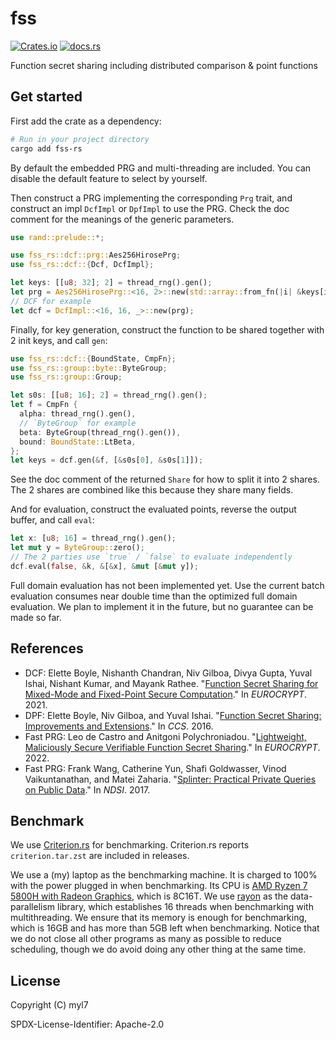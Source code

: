 # fss

[![Crates.io](https://img.shields.io/crates/d/fss-rs)](https://crates.io/crates/fss-rs)
[![docs.rs](https://img.shields.io/docsrs/fss-rs)](https://docs.rs/fss-rs)

Function secret sharing including distributed comparison & point functions

## Get started

First add the crate as a dependency:

```bash
# Run in your project directory
cargo add fss-rs
```

By default the embedded PRG and multi-threading are included.
You can disable the default feature to select by yourself.

Then construct a PRG implementing the corresponding `Prg` trait, and construct an impl `DcfImpl` or `DpfImpl` to use the PRG.
Check the doc comment for the meanings of the generic parameters.

```rust
use rand::prelude::*;

use fss_rs::dcf::prg::Aes256HirosePrg;
use fss_rs::dcf::{Dcf, DcfImpl};

let keys: [[u8; 32]; 2] = thread_rng().gen();
let prg = Aes256HirosePrg::<16, 2>::new(std::array::from_fn(|i| &keys[i]));
// DCF for example
let dcf = DcfImpl::<16, 16, _>::new(prg);
```

Finally, for key generation, construct the function to be shared together with 2 init keys, and call `gen`:

```rust
use fss_rs::dcf::{BoundState, CmpFn};
use fss_rs::group::byte::ByteGroup;
use fss_rs::group::Group;

let s0s: [[u8; 16]; 2] = thread_rng().gen();
let f = CmpFn {
  alpha: thread_rng().gen(),
  // `ByteGroup` for example
  beta: ByteGroup(thread_rng().gen()),
  bound: BoundState::LtBeta,
};
let keys = dcf.gen(&f, [&s0s[0], &s0s[1]]);
```

See the doc comment of the returned `Share` for how to split it into 2 shares.
The 2 shares are combined like this because they share many fields.

And for evaluation, construct the evaluated points, reverse the output buffer, and call `eval`:

```rust
let x: [u8; 16] = thread_rng().gen();
let mut y = ByteGroup::zero();
// The 2 parties use `true` / `false` to evaluate independently
dcf.eval(false, &k, &[&x], &mut [&mut y]);
```

Full domain evaluation has not been implemented yet.
Use the current batch evaluation consumes near double time than the optimized full domain evaluation.
We plan to implement it in the future, but no guarantee can be made so far.

## References

- DCF: Elette Boyle, Nishanth Chandran, Niv Gilboa, Divya Gupta, Yuval Ishai, Nishant Kumar, and Mayank Rathee. "[Function Secret Sharing for Mixed-Mode and Fixed-Point Secure Computation](https://link.springer.com/chapter/10.1007/978-3-030-77886-6_30)." In _EUROCRYPT_. 2021.
- DPF: Elette Boyle, Niv Gilboa, and Yuval Ishai. "[Function Secret Sharing: Improvements and Extensions](https://eprint.iacr.org/2018/707)." In _CCS_. 2016.
- Fast PRG: Leo de Castro and Anitgoni Polychroniadou. "[Lightweight, Maliciously Secure Verifiable Function Secret Sharing](https://eprint.iacr.org/2021/580)." In _EUROCRYPT_. 2022.
- Fast PRG: Frank Wang, Catherine Yun, Shafi Goldwasser, Vinod Vaikuntanathan, and Matei Zaharia. "[Splinter: Practical Private Queries on Public Data](https://www.usenix.org/conference/nsdi17/technical-sessions/presentation/wang-frank)." In _NDSI_. 2017.

## Benchmark

We use [Criterion.rs] for benchmarking.
Criterion.rs reports `criterion.tar.zst` are included in releases.

We use a (my) laptop as the benchmarking machine.
It is charged to 100% with the power plugged in when benchmarking.
Its CPU is [AMD Ryzen 7 5800H with Radeon Graphics], which is 8C16T.
We use [rayon] as the data-parallelism library, which establishes 16 threads when benchmarking with multithreading.
We ensure that its memory is enough for benchmarking, which is 16GB and has more than 5GB left when benchmarking.
Notice that we do not close all other programs as many as possible to reduce scheduling, though we do avoid doing any other thing at the same time.

[Criterion.rs]: https://github.com/bheisler/criterion.rs
[AMD Ryzen 7 5800H with Radeon Graphics]: https://www.amd.com/en/products/apu/amd-ryzen-7-5800h
[rayon]: https://github.com/rayon-rs/rayon

## License

Copyright (C) myl7

SPDX-License-Identifier: Apache-2.0
